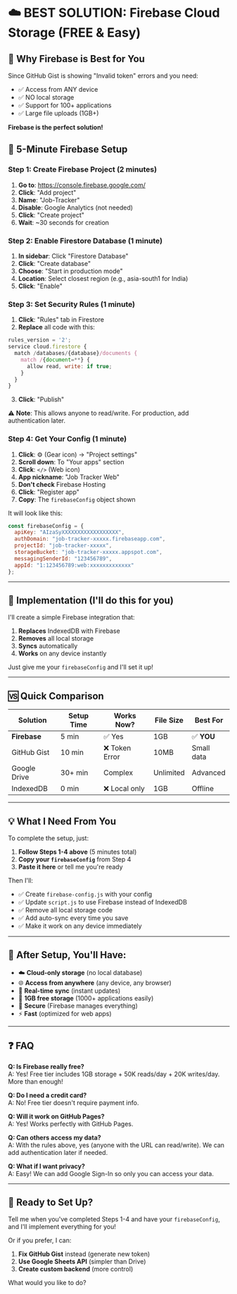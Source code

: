 # ☁️ BEST SOLUTION: Firebase Cloud Storage (FREE & Easy)

## 🎯 Why Firebase is Best for You

Since GitHub Gist is showing "Invalid token" errors and you need:
- ✅ Access from ANY device
- ✅ NO local storage
- ✅ Support for 100+ applications
- ✅ Large file uploads (1GB+)

**Firebase is the perfect solution!**

## 🚀 5-Minute Firebase Setup

### Step 1: Create Firebase Project (2 minutes)

1. **Go to**: https://console.firebase.google.com/
2. **Click**: "Add project"
3. **Name**: "Job-Tracker"  
4. **Disable**: Google Analytics (not needed)
5. **Click**: "Create project"
6. **Wait**: ~30 seconds for creation

### Step 2: Enable Firestore Database (1 minute)

1. **In sidebar**: Click "Firestore Database"
2. **Click**: "Create database"
3. **Choose**: "Start in production mode"
4. **Location**: Select closest region (e.g., asia-south1 for India)
5. **Click**: "Enable"

### Step 3: Set Security Rules (1 minute)

1. **Click**: "Rules" tab in Firestore
2. **Replace** all code with this:

```javascript
rules_version = '2';
service cloud.firestore {
  match /databases/{database}/documents {
    match /{document=**} {
      allow read, write: if true;
    }
  }
}
```

3. **Click**: "Publish"

⚠️ **Note**: This allows anyone to read/write. For production, add authentication later.

### Step 4: Get Your Config (1 minute)

1. **Click**: ⚙️ (Gear icon) → "Project settings"
2. **Scroll down**: To "Your apps" section
3. **Click**: `</>` (Web icon)
4. **App nickname**: "Job Tracker Web"
5. **Don't check** Firebase Hosting
6. **Click**: "Register app"
7. **Copy**: The `firebaseConfig` object shown

It will look like this:
```javascript
const firebaseConfig = {
  apiKey: "AIzaSyXXXXXXXXXXXXXXXXXX",
  authDomain: "job-tracker-xxxxx.firebaseapp.com",
  projectId: "job-tracker-xxxxx",
  storageBucket: "job-tracker-xxxxx.appspot.com",
  messagingSenderId: "123456789",
  appId: "1:123456789:web:xxxxxxxxxxxxx"
};
```

---

## 📝 Implementation (I'll do this for you)

I'll create a simple Firebase integration that:
1. **Replaces** IndexedDB with Firebase
2. **Removes** all local storage
3. **Syncs** automatically
4. **Works** on any device instantly

Just give me your `firebaseConfig` and I'll set it up!

---

## 🆚 Quick Comparison

| Solution | Setup Time | Works Now? | File Size | Best For |
|----------|-----------|------------|-----------|----------|
| **Firebase** | 5 min | ✅ Yes | 1GB | ✅ **YOU** |
| GitHub Gist | 10 min | ❌ Token Error | 10MB | Small data |
| Google Drive | 30+ min | Complex | Unlimited | Advanced |
| IndexedDB | 0 min | ❌ Local only | 1GB | Offline |

---

## 💡 What I Need From You

To complete the setup, just:

1. **Follow Steps 1-4 above** (5 minutes total)
2. **Copy your `firebaseConfig`** from Step 4
3. **Paste it here** or tell me you're ready

Then I'll:
- ✅ Create `firebase-config.js` with your config
- ✅ Update `script.js` to use Firebase instead of IndexedDB
- ✅ Remove all local storage code
- ✅ Add auto-sync every time you save
- ✅ Make it work on any device immediately

---

## 🎉 After Setup, You'll Have:

- ☁️ **Cloud-only storage** (no local database)
- 🌐 **Access from anywhere** (any device, any browser)
- 🚀 **Real-time sync** (instant updates)
- 📁 **1GB free storage** (1000+ applications easily)
- 🔐 **Secure** (Firebase manages everything)
- ⚡ **Fast** (optimized for web apps)

---

## ❓ FAQ

**Q: Is Firebase really free?**  
A: Yes! Free tier includes 1GB storage + 50K reads/day + 20K writes/day. More than enough!

**Q: Do I need a credit card?**  
A: No! Free tier doesn't require payment info.

**Q: Will it work on GitHub Pages?**  
A: Yes! Works perfectly with GitHub Pages.

**Q: Can others access my data?**  
A: With the rules above, yes (anyone with the URL can read/write). We can add authentication later if needed.

**Q: What if I want privacy?**  
A: Easy! We can add Google Sign-In so only you can access your data.

---

## 🚀 Ready to Set Up?

Tell me when you've completed Steps 1-4 and have your `firebaseConfig`, and I'll implement everything for you!

Or if you prefer, I can:
1. **Fix GitHub Gist** instead (generate new token)
2. **Use Google Sheets API** (simpler than Drive)
3. **Create custom backend** (more control)

What would you like to do?
